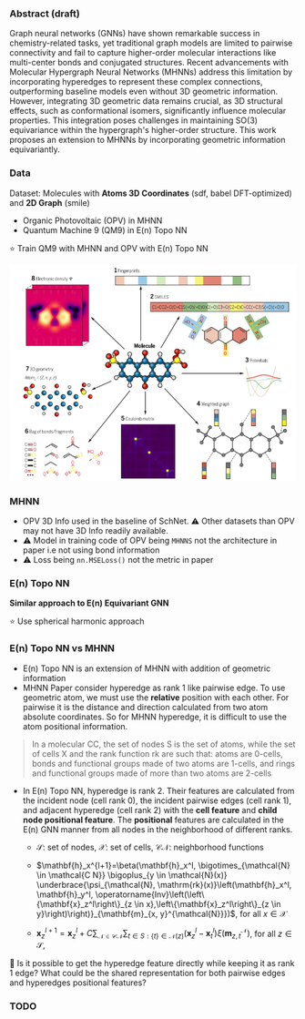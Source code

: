 ### Abstract (draft)

Graph neural networks (GNNs) have shown remarkable success in chemistry-related tasks, yet traditional graph models are limited to pairwise connectivity and fail to capture higher-order molecular interactions like multi-center bonds and conjugated structures. Recent advancements with Molecular Hypergraph Neural Networks (MHNNs) address this limitation by incorporating hyperedges to represent these complex connections, outperforming baseline models even without 3D geometric information. However, integrating 3D geometric data remains crucial, as 3D structural effects, such as conformational isomers, significantly influence molecular properties. This integration poses challenges in maintaining SO(3) equivariance within the hypergraph's higher-order structure. This work proposes an extension to MHNNs by incorporating geometric information equivariantly.

### Data

Dataset: Molecules with **Atoms 3D Coordinates** (sdf, babel DFT-optimized) and **2D Graph** (smile)
+ Organic Photovoltaic (OPV) in MHNN
+ Quantum Machine 9 (QM9) in E(n) Topo NN

⭐ Train QM9 with MHNN and OPV with E(n) Topo NN

![alt text](image.png)

### MHNN

- OPV 3D Info used in the baseline of SchNet. ⚠️ Other datasets than OPV may not have 3D Info readily available.
- ⚠️ Model in training code of OPV being `MHNNS` not the architecture in paper i.e not using bond information
- ⚠️ Loss being `nn.MSELoss()` not the metric in paper

### E(n) Topo NN
**Similar approach to E(n) Equivariant GNN**

⭐ Use spherical harmonic approach

### E(n) Topo NN vs MHNN 
- E(n) Topo NN is an extension of MHNN with addition of geometric information
- MHNN Paper consider hyperedge as rank 1 like pairwise edge. To use geometric atom, we must use the **relative** position with each other. For pairwise it is the distance and direction calculated from two atom absolute coordinates. So for MHNN hyperedge, it is difficult to use the atom positional information.

> In a molecular CC, the set of nodes S is the set of atoms, while the set of cells X and the rank function rk are such that: atoms are 0-cells, bonds and functional groups made of two atoms are 1-cells, and rings and functional groups made of more than two atoms are 2-cells

- In E(n) Topo NN, hyperedge is rank 2. Their features are calculated from the incident node (cell rank 0), the incident pairwise edges (cell rank 1), and adjacent hyperedge (cell rank 2) with the **cell feature** and **child node positional feature**. The **positional** features are calculated in the E(n) GNN manner from all nodes in the neighborhood of different ranks.
  - $\mathcal{S}$: set of nodes, $\mathcal{X}$: set of cells, $\mathcal{C N}$: neighborhood functions
  - $\mathbf{h}_x^{l+1}=\beta(\mathbf{h}_x^l, \bigotimes_{\mathcal{N} \in \mathcal{C N}} \bigoplus_{y \in \mathcal{N}(x)} \underbrace{\psi_{\mathcal{N}, \mathrm{rk}(x)}\left(\mathbf{h}_x^l, \mathbf{h}_y^l, \operatorname{Inv}\left(\left\{\mathbf{x}_z^l\right\}_{z \in x},\left\{\mathbf{x}_z^l\right\}_{z \in y}\right)\right)}_{\mathbf{m}_{x, y}^{\mathcal{N}}})$, for all $x \in \mathcal{X}$

  - $\mathbf{x}_z^{l+1}=\mathbf{x}_z^l+C \sum_{\mathcal{N} \in \mathcal{C N}} \sum_{t \in S:\{t\} \in \mathcal{N}(z)}\left(\mathbf{x}_z^l-\mathbf{x}_t^l\right) \xi\left(\mathbf{m}_{z, t}^{\mathcal{N}}\right)$, for all $z \in \mathcal{S}$,

👀 Is it possible to get the hyperedge feature directly while keeping it as rank 1 edge? What could be the shared representation for both pairwise edges and hyperedges positional features?


### TODO
